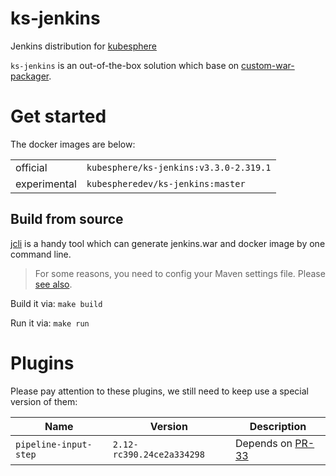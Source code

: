 # ks-jenkins
Jenkins distribution for [kubesphere](https://github.com/kubesphere/kubesphere)

`ks-jenkins` is an out-of-the-box solution which base on [custom-war-packager](https://github.com/jenkinsci/custom-war-packager).

# Get started
The docker images are below:

| | |
|---|---|
| official | `kubesphere/ks-jenkins:v3.3.0-2.319.1` |
| experimental | `kubespheredev/ks-jenkins:master` |

## Build from source

[jcli](https://github.com/jenkins-zh/jenkins-cli) is a handy tool which can generate jenkins.war and docker image by one command line.

> For some reasons, you need to config your Maven settings file. Please [see also](https://github.com/kubesphere/ks-jenkins/issues/16).

Build it via: `make build`

Run it via: `make run`

# Plugins
Please pay attention to these plugins, we still need to keep use a special version of them:

| Name | Version | Description |
|---|---|---|
| `pipeline-input-step` | `2.12-rc390.24ce2a334298` | Depends on [PR-33](https://github.com/jenkinsci/pipeline-input-step-plugin/pull/33) |
